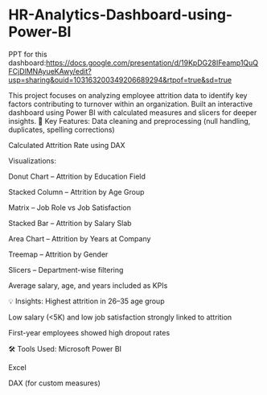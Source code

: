 # HR-Analytics-Dashboard-using-Power-BI

PPT for this dashboard:https://docs.google.com/presentation/d/19KpDG28IFeamp1QuQFCjDlMNAyueKAwy/edit?usp=sharing&ouid=103163200349206689294&rtpof=true&sd=true

This project focuses on analyzing employee attrition data to identify key factors contributing to turnover within an organization. Built an interactive dashboard using Power BI with calculated measures and slicers for deeper insights.
🔧 Key Features:
Data cleaning and preprocessing (null handling, duplicates, spelling corrections)

Calculated Attrition Rate using DAX

Visualizations:

Donut Chart – Attrition by Education Field

Stacked Column – Attrition by Age Group

Matrix – Job Role vs Job Satisfaction

Stacked Bar – Attrition by Salary Slab

Area Chart – Attrition by Years at Company

Treemap – Attrition by Gender

Slicers – Department-wise filtering

Average salary, age, and years included as KPIs

💡 Insights:
Highest attrition in 26–35 age group

Low salary (<5K) and low job satisfaction strongly linked to attrition

First-year employees showed high dropout rates

🛠 Tools Used:
Microsoft Power BI

Excel

DAX (for custom measures)
